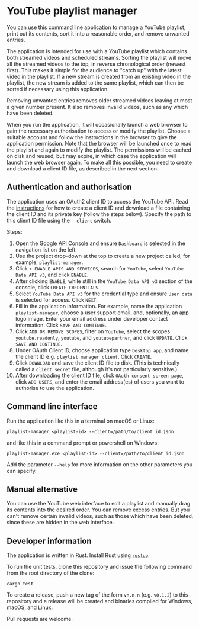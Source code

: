 # YouTube playlist manager

You can use this command line application to manage a YouTube playlist, print out its contents, sort it into a reasonable order, and remove unwanted entries.

The application is intended for use with a YouTube playlist which contains both streamed videos and scheduled streams. Sorting the playlist will move all the streamed videos to the top, in reverse chronological order (newest first). This makes it simple for the audience to "catch up" with the latest video in the playlist. If a new stream is created from an existing video in the playlist, the new stream is added to the same playlist, which can then be sorted if necessary using this application.

Removing unwanted entries removes older streamed videos leaving at most a given number present. It also removes invalid videos, such as any which have been deleted.

When you run the application, it will occasionally launch a web browser to gain the necessary authorisation to access or modify the playlist. Choose a suitable account and follow the instructions in the browser to give the application
permission. Note that the browser will be launched once to read the playlist and again to modify the playlist. The permissions will be cached on disk and reused, but may expire, in which case the application will launch the web browser again. To make all this possible, you need to create and download a client ID file, as described in the next section.

## Authentication and authorisation

The application uses an OAuth2 client ID to access the YouTube API. Read the [instructions](https://developers.google.com/identity/protocols/oauth2#installed) for how to create a client ID and download a file containing the client ID and its private key (follow the steps below). Specify the path to this client ID file using the `--client` switch.

Steps:
1. Open the [Google API Console](https://console.developers.google.com/) and ensure `Dashboard` is selected in the navigation list on the left.
2. Use the project drop-down at the top to create a new project called, for example, `playlist-manager`.
3. Click `+ ENABLE APIS AND SERVICES`, search for `YouTube`, select `YouTube Data API v3`, and click `ENABLE`.
4. After clicking `ENABLE`, while still in the `YouTube Data API v3` section of the console, click `CREATE CREDENTIALS`.
5. Select `YouTube Data API v3` for the credential type and ensure `User data` is selected for access. Click `NEXT`.
6. Fill in the application information. For example, name the application `playlist-manager`, choose a user support email, and, optionally, an app logo image. Enter your email address under developer contact information. Click `SAVE AND CONTINUE`.
7. Click `ADD OR REMOVE SCOPES`, filter on `YouTube`, select the scopes `youtube.readonly`, `youtube`, and `youtubepartner`, and click `UPDATE`. Click `SAVE AND CONTINUE`.
8. Under OAuth Client ID, choose application type `Desktop app`, and name the client ID e.g. `playlist manager client`. Click `CREATE`.
9. Click `DOWNLOAD` and save the client ID file to disk. (This is technically called a `client secret` file, although it's not particularly sensitive.)
10. After downloading the client ID file, click `OAuth consent screen page`, click `ADD USERS`, and enter the email address(es) of users you want to authorise to use the application.

## Command line interface

Run the application like this in a terminal on macOS or Linux:

```
playlist-manager <playlist-id> --client=/path/to/client_id.json
```

and like this in a command prompt or powershell on Windows:

```
playlist-manager.exe <playlist-id> --client=/path/to/client_id.json
```

Add the parameter `--help` for more information on the other parameters you can specify.

## Manual alternative

You can use the YouTube web interface to edit a playlist and manually drag its contents into the desired order. You can remove excess entries. But you can't remove certain invalid videos, such as those which have been deleted, since these are hidden in the web interface.

## Developer information

The application is written in Rust. Install Rust using [`rustup`](https://rustup.rs/).

To run the unit tests, clone this repository and issue the following command from the root directory of the clone:
```
cargo test
```

To create a release, push a new tag of the form `vn.n.n` (e.g. `v0.1.2`) to this repository and a release will be created and binaries compiled for Windows, macOS, and Linux.

Pull requests are welcome.
